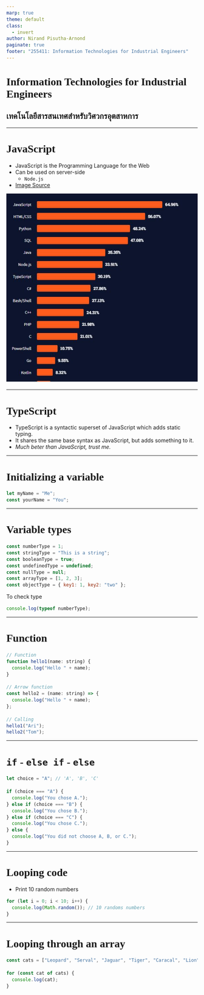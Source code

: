 ```yaml
---
marp: true
theme: default
class:
  - invert
author: Nirand Pisutha-Arnond
paginate: true
footer: "255411: Information Technologies for Industrial Engineers"
---
```


<style>
@import url('https://fonts.googleapis.com/css2?family=Prompt:ital,wght@0,100;0,300;0,400;0,700;1,100;1,300;1,400;1,700&display=swap');

    :root {
    font-family: Prompt;
    --hl-color: #D57E7E;
}
h1 {
  font-family: Prompt
}
</style>

# Information Technologies for Industrial Engineers

## เทคโนโลยีสารสนเทศสำหรับวิศวกรอุตสาหการ

---

# JavaScript

- JavaScript is the Programming Language for the Web
- Can be used on server-side
  - `Node.js`
- [Image Source](https://www.devopsschool.com/blog/top-popular-programming-languages-in-2022-by-stackoverflow-ranking/)

![bg contain right:50%](./img/top.jpg)

---

# TypeScript

- TypeScript is a syntactic superset of JavaScript which adds static typing.
- It shares the same base syntax as JavaScript, but adds something to it.
- _Much beter than JavaScript, trust me._

---

# Initializing a variable

```js
let myName = "Me";
const yourName = "You";
```

---

# Variable types

```js
const numberType = 1;
const stringType = "This is a string";
const booleanType = true;
const undefinedType = undefined;
const nullType = null;
const arrayType = [1, 2, 3];
const objectType = { key1: 1, key2: "two" };
```

To check type

```js
console.log(typeof numberType);
```

---

# Function

```js
// Function
function hello1(name: string) {
  console.log("Hello " + name);
}

// Arrow function
const hello2 = (name: string) => {
  console.log("Hello " + name);
};

// Calling
hello1("Ari");
hello2("Tom");
```

---

# `if` - `else if` - `else`

```javascript
let choice = "A"; // 'A', 'B', 'C'

if (choice === "A") {
  console.log("You chose A.");
} else if (choice === "B") {
  console.log("You chose B.");
} else if (choice === "C") {
  console.log("You chose C.");
} else {
  console.log("You did not choose A, B, or C.");
}
```

---

# Looping code

- Print 10 random numbers

```javascript
for (let i = 0; i < 10; i++) {
  console.log(Math.random()); // 10 randoms numbers
}
```

---

# Looping through an array

```javascript
const cats = ["Leopard", "Serval", "Jaguar", "Tiger", "Caracal", "Lion"];

for (const cat of cats) {
  console.log(cat);
}
```

